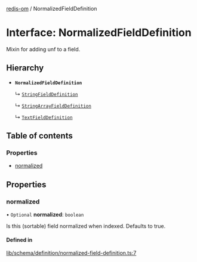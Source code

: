 [redis-om](../README.md) / NormalizedFieldDefinition

# Interface: NormalizedFieldDefinition

Mixin for adding unf to a field.

## Hierarchy

- **`NormalizedFieldDefinition`**

  ↳ [`StringFieldDefinition`](StringFieldDefinition.md)

  ↳ [`StringArrayFieldDefinition`](StringArrayFieldDefinition.md)

  ↳ [`TextFieldDefinition`](TextFieldDefinition.md)

## Table of contents

### Properties

- [normalized](NormalizedFieldDefinition.md#normalized)

## Properties

### normalized

• `Optional` **normalized**: `boolean`

Is this (sortable) field normalized when indexed. Defaults
to true.

#### Defined in

[lib/schema/definition/normalized-field-definition.ts:7](https://github.com/redis/redis-om-node/blob/48d362b/lib/schema/definition/normalized-field-definition.ts#L7)
